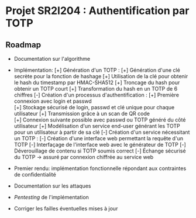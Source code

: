 # Projet SR2I204 : Authentification par TOTP 

## Roadmap

- Documentation sur l'algorithme
- Implémentation:
    [+] Génération d'un TOTP : 
        [+] Génération d'une clé secrète pour la fonction de hashage 
        [+] Utilisation de la clé pour obtenir le hash du timestamp par HMAC-SHA512
        [+] Troncage du hash pour obtenir un TOTP court 
        [+] Transformation du hash en un TOTP de 6 chiffres 
    [-] Création d'un processus d'authentification : 
        [+] Première connexion avec login et passwd  
        [+] Stockage sécurisé de login, passwd et clé unique pour chaque utilisateur 
        [+] Transmission grâce à un scan de QR code  
        [+] Connexion suivante possible avec passwd ou TOTP généré du côté utilisateur 
        [+] Modélisation d'un service end-user générant les TOTP pour un utilisateur à partir de sa clé 
    [-] Création d'un service nécessitant un TOTP : 
        [-] Création d'une interface web permettant la requête d'un TOTP 
        [-] Interfaçage de l'interface web avec le générateur de TOTP 
        [-] Déverouillage de contenu si TOTP soumis correct 
    [-] Échange sécurisé du TOTP -> assuré par connexion chiffrée au service web  


- Premier rendu: implémentation fonctionnelle répondant aux contraintes de confidentialité
- Documentation sur les attaques
- *Pentesting* de l'implémentation
- Corriger les failles éventuelles mises à jour 
